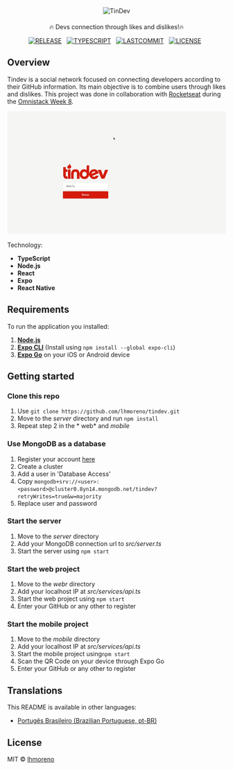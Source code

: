 <div align="center" style="margin-bottom:20px">
 	<img src="https://svgshare.com/i/G_S.svg" alt="TinDev" width="120"  />
</div>

<p align="center">🔥 Devs connection through likes and dislikes!🔥</p>

<div align="center">

[![RELEASE](https://img.shields.io/github/v/release/lhmoreno/tindev?style=flat-square&label=RELEASE&color=DF4723&logo=tinder&logoColor=DF4723)](#)&nbsp;&nbsp;
[![TYPESCRIPT](https://img.shields.io/github/languages/top/lhmoreno/tindev?style=flat-square&label=TYPESCRIPT&color=DF4723&logo=typescript&logoColor=DF4723)](#)&nbsp;&nbsp;
[![LASTCOMMIT](https://img.shields.io/github/last-commit/lhmoreno/tindev?style=flat-square&label=LAST-COMMIT&color=DF4723&logo=git&logoColor=DF4723)](#)&nbsp;&nbsp;
[![LICENSE](https://img.shields.io/github/license/lhmoreno/tindev?style=flat-square&label=LICENSE&color=DF4723&logo=github&logoColor=DF4723)](#)&nbsp;&nbsp;

</div>

## Overview
Tindev is a social network focused on connecting developers according to their GitHub information. Its main objective is to combine users through likes and dislikes. This project was done in collaboration with [Rocketseat] during the [Omnistack Week 8].

[Omnistack Week 8]:https://github.com/rocketseat-education/semana-omnistack-8
[Rocketseat]:https://rocketseat.com.br/

<div align="center">
  <img src="./.github/assets/preview.gif" alt="tindev"/>
</div>


Technology:
- **TypeScript**
- **Node.js**
- **React**
- **Expo**
- **React Native**

## Requirements

To run the application you installed:
1. [**Node.js**](https://nodejs.org/en) 
2. [**Expo CLI**](https://docs.expo.io/get-started/installation) (Install using `npm install --global expo-cli`)
3. [**Expo Go**](https://docs.expo.io/get-started/installation) on your iOS or Android device

## Getting started
### Clone this repo
1. Use `git clone https://github.com/lhmoreno/tindev.git`
2. Move to the *server* directory and run `npm install` 
3. Repeat step 2 in the * web* and *mobile* 

### Use MongoDB as a database
1. Register your account [here](https://account.mongodb.com/account/register)
2. Create a cluster
3. Add a user in 'Database Access'
4. Copy `mongodb+srv://<user>:<password>@cluster0.8yn14.mongodb.net/tindev?retryWrites=true&w=majority`
5. Replace user and password

### Start the server
1. Move to the *server* directory
2. Add your MongoDB connection url to *src/server.ts*
3. Start the server using  `npm start`

### Start the web project
1. Move to the *webr* directory
2. Add your localhost IP at *src/services/api.ts*
3. Start the web project using `npm start`
4. Enter your GitHub or any other to register

### Start the mobile project
1. Move to the *mobile* directory
2. Add your localhost IP at *src/services/api.ts*
3. Start the mobile project using`npm start`
4. Scan the QR Code on your device through Expo Go
5. Enter your GitHub or any other to register

## Translations
This README is available in other languages:
- [Portugês Brasileiro (Brazilian Portuguese, pt-BR)](https://github.com/lhmoreno/tindev/blob/master/README.pt-br.md)

## License
MIT © [lhmoreno](https://github.com/lhmoreno/tindev/blob/master/LICENSE)
